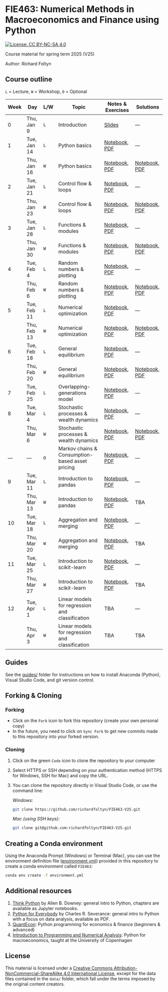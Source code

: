 
# FIE463: Numerical Methods in Macroeconomics and Finance using Python

[![License: CC BY-NC-SA 4.0](https://img.shields.io/badge/License-CC%20BY--NC--SA%204.0-lightgrey.svg)](https://creativecommons.org/licenses/by-nc-sa/4.0/)

Course material for spring term 2025 (V25)

Author: Richard Foltyn


## Course outline

`L` = Lecture, `W` = Workshop, `O` = Optional


| Week | Day | L/W | Topic | Notes & Exercises | Solutions |
|------|-----|-----|-------|----------------------|------------------------------------------|
|  0   | Thu, Jan 9 | `L` | Introduction | [Slides](lectures/lecture00/lecture00.pdf) | —  |
|  1   | Tue, Jan 14 | `L` | Python basics | [Notebook](lectures/lecture01/lecture01.ipynb), [PDF](lectures/lecture01/lecture01.pdf) | —  |
|      | Thu, Jan 16 | `W` | Python basics | [Notebook](workshops/workshop01/workshop01.ipynb), [PDF](workshops/workshop01/workshop01.pdf) | [Notebook](workshops/workshop01/workshop01-solution.ipynb), [PDF](workshops/workshop01/workshop01-solution.pdf) |
|  2   | Tue, Jan 21 | `L` | Control flow & loops | [Notebook](lectures/lecture02/lecture02.ipynb), [PDF](lectures/lecture02/lecture02.pdf) | —  |
|      | Thu, Jan 23 | `W` | Control flow & loops | [Notebook](workshops/workshop02/workshop02.ipynb), [PDF](workshops/workshop02/workshop02.pdf) | [Notebook](workshops/workshop02/workshop02-solution.ipynb), [PDF](workshops/workshop02/workshop02-solution.pdf) |
|  3   | Tue, Jan 28 | `L` | Functions & modules | [Notebook](lectures/lecture03/lecture03.ipynb), [PDF](lectures/lecture03/lecture03.pdf) | —  |
|      | Thu, Jan 30 | `W` | Functions & modules | [Notebook](workshops/workshop03/workshop03.ipynb), [PDF](workshops/workshop03/workshop03.pdf) | [Notebook](workshops/workshop03/workshop03-solution.ipynb), [PDF](workshops/workshop03/workshop03-solution.pdf) |
|  4   | Tue, Feb 4 | `L` | Random numbers & plotting | [Notebook](lectures/lecture04/lecture04.ipynb), [PDF](lectures/lecture04/lecture04.pdf) | —  |
|      | Thu, Feb 6 | `W` | Random numbers & plotting | [Notebook](workshops/workshop04/workshop04.ipynb), [PDF](workshops/workshop04/workshop04.pdf) | [Notebook](workshops/workshop04/workshop04-solution.ipynb), [PDF](workshops/workshop04/workshop04-solution.pdf) |
|  5   | Tue, Feb 11 | `L` | Numerical optimization | [Notebook](lectures/lecture05/lecture05.ipynb), [PDF](lectures/lecture05/lecture05.pdf) | —  |
|      | Thu, Feb 13 | `W` | Numerical optimization | [Notebook](workshops/workshop05/workshop05.ipynb), [PDF](workshops/workshop05/workshop05.pdf) | [Notebook](workshops/workshop05/workshop05-solution.ipynb), [PDF](workshops/workshop05/workshop05-solution.pdf) |
|  6   | Tue, Feb 18 | `L` | General equilibrium | [Notebook](lectures/lecture06/lecture06.ipynb), [PDF](lectures/lecture06/lecture06.pdf) | —  |
|      | Thu, Feb 20 | `W` | General equilibrium | [Notebook](workshops/workshop06/workshop06.ipynb), [PDF](workshops/workshop06/workshop06.pdf) | [Notebook](workshops/workshop06/solution/workshop06-solution.ipynb), [PDF](workshops/workshop06/solution/workshop06-solution.pdf)  |
|  7   | Tue, Feb 25 | `L` | Overlapping-generations model | [Notebook](lectures/lecture07/lecture07.ipynb), [PDF](lectures/lecture07/lecture07.pdf) | —  |
|  8   | Tue, Mar 4 | `L` | Stochastic processes & wealth dynamics | [Notebook](lectures/lecture08/lecture08.ipynb), [PDF](lectures/lecture08/lecture08.pdf) | —  |
|      | Thu, Mar 6 | `W` | Stochastic processes & wealth dynamics | [Notebook](workshops/workshop08/workshop08.ipynb), [PDF](workshops/workshop08/workshop08.pdf) | [Notebook](workshops/workshop08/workshop08-solution.ipynb), [PDF](workshops/workshop08/workshop08-solution.pdf) |
|  —   | — | `O` | Markov chains & Consumption-based asset pricing | [Notebook](lectures/lecture_markov/lecture_markov.ipynb), [PDF](lectures/lecture_markov/lecture_markov.pdf) | —  |
|  9   | Tue, Mar 11 | `L` | Introduction to pandas | [Notebook](lectures/lecture09/lecture09.ipynb), [PDF](lectures/lecture09/lecture09.pdf) | —  |
|      | Thu, Mar 13 | `W` | Introduction to pandas | [Notebook](workshops/workshop09/workshop09.ipynb), [PDF](workshops/workshop09/workshop09.pdf) | TBA |
|  10  | Tue, Mar 18 | `L` | Aggregation and merging | [Notebook](lectures/lecture10/lecture10.ipynb), [PDF](lectures/lecture10/lecture10.pdf) | —  |
|      | Thu, Mar 20 | `W` | Aggregation and merging | [Notebook](workshops/workshop10/workshop10.ipynb), [PDF](workshops/workshop10/workshop10.pdf) | TBA |
|  11  | Tue, Mar 25 | `L` | Introduction to scikit-learn | [Notebook](lectures/lecture11/lecture11.ipynb), [PDF](lectures/lecture11/lecture11.pdf) | —  |
|      | Thu, Mar 27 | `W` | Introduction to scikit-learn | [Notebook](workshops/workshop11/workshop11.ipynb), [PDF](workshops/workshop11/workshop11.pdf) | TBA |
|  12  | Tue, Apr 1 | `L` | Linear models for regression and classification | TBA | —  |
|      | Thu, Apr 3 | `W` | Linear models for regression and classification | TBA | TBA |



## Guides

See the [guides/](guides/README.md) folder for instructions on how to 
install Anaconda (Python), Visual Studio Code, and git version control.


## Forking & Cloning

### Forking

- Click on the `Fork` icon to fork this repository (create your own personal copy)
- In the future, you need to click on `Sync Fork` to get new commits made to this repository into your forked version.

### Cloning

1. Click on the green `Code` icon to clone the repository to your computer
2. Select HTTPS or SSH depending on your authentication method (HTTPS for Windows, SSH for Mac) and copy the URL.
3. You can clone the repository directly in Visual Studio Code, or use the command line:

    _Windows:_
    ```bash
    git clone https://github.com/richardfoltyn/FIE463-V25.git
    ```
    _Mac (using SSH keys):_
    ```bash
    git clone git@github.com:richardfoltyn/FIE463-V25.git
    ```


## Creating a Conda environment

Using the Anaconda Prompt (Windows) or Terminal (Mac), you can use 
the environment definition file ([environment.yml](environment.yml)) provided in this repository to create 
a conda environment called `FIE463`:
```bash
conda env create -f environment.yml
```


## Additional resources

1. [Think Python](https://allendowney.github.io/ThinkPython/index.html) by Allen B. Downey:
   general intro to Python, chapters are available as Jupyter notebooks.
2. [Python for Everybody](https://www.py4e.com/book) by Charles R. Severance:
   general intro to Python with a focus on data analysis, available as PDF.
3. [QuantEcon](https://quantecon.org/lectures/): Python programming for economics & finance
    (beginners & advanced)
3. [Introduction to Programming and Numerical Analysis](https://sites.google.com/view/numeconcph-introprog/home): 
    Python for macroeconomics, taught at the University of Copenhagen

## License

This material is licensed under a 
[Creative Commons Attribution-NonCommercial-ShareAlike 4.0 International License](http://creativecommons.org/licenses/by-nc-sa/4.0/),
except for the data files contained in the `data/` folder, which
fall under the terms imposed by the original content creators.
